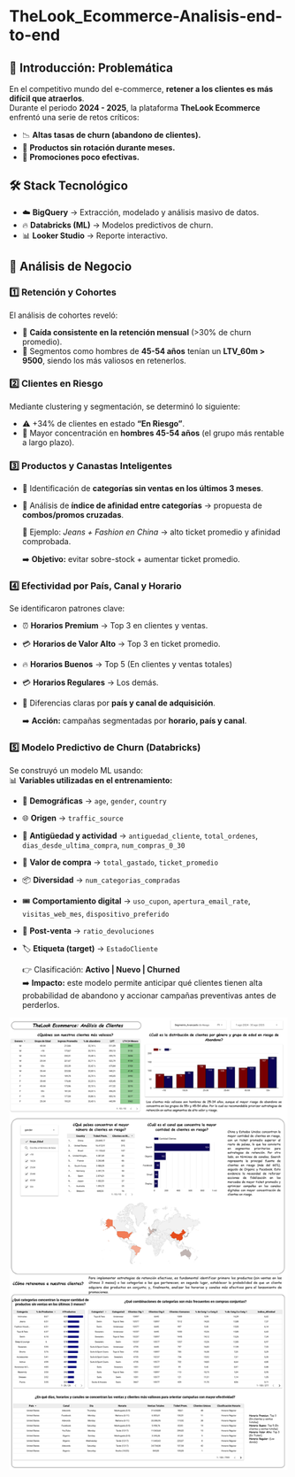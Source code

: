 # TheLook_Ecommerce-Analisis-end-to-end
## 📌 Introducción: Problemática  
En el competitivo mundo del e-commerce, **retener a los clientes es más difícil que atraerlos**.  
Durante el periodo **2024 - 2025**, la plataforma **TheLook Ecommerce** enfrentó una serie de retos críticos:  

- 📉 **Altas tasas de churn (abandono de clientes).**  
- 🛑 **Productos sin rotación durante meses.**  
- 🎯 **Promociones poco efectivas.**

## 🛠️ Stack Tecnológico  
- ☁️ **BigQuery** → Extracción, modelado y análisis masivo de datos.  
- 🔥 **Databricks (ML)** → Modelos predictivos de churn.  
- 📊 **Looker Studio** → Reporte interactivo.

## 🔎 Análisis de Negocio  
### 1️⃣ Retención y Cohortes  
El análisis de cohortes reveló:  
- 🔻 **Caída consistente en la retención mensual** (>30% de churn promedio).  
- 👤 Segmentos como hombres de **45-54 años** tenían un **LTV_60m > 9500**, siendo los más valiosos en retenerlos.
  
### 2️⃣ Clientes en Riesgo  
Mediante clustering y segmentación, se determinó lo siguiente:  
- ⚠️ +34% de clientes en estado **“En Riesgo”**.  
- 📌 Mayor concentración en **hombres 45-54 años** (el grupo más rentable a largo plazo).

### 3️⃣ Productos y Canastas Inteligentes  
- 🛒 Identificación de **categorías sin ventas en los últimos 3 meses**.  
- 🔗 Análisis de **índice de afinidad entre categorías** → propuesta de **combos/promos cruzadas**.  

  📍 Ejemplo: *Jeans + Fashion en China* → alto ticket promedio y afinidad comprobada.  

  ➡️ **Objetivo:** evitar sobre-stock + aumentar ticket promedio.  

### 4️⃣ Efectividad por País, Canal y Horario  
Se identificaron patrones clave:  
- ⏰ **Horarios Premium** → Top 3 en clientes y ventas.  
- 💳 **Horarios de Valor Alto** → Top 3 en ticket promedio.
- 🔥 **Horarios Buenos** → Top 5 (En clientes y ventas totales)
- 💳 **Horarios Regulares** → Los demás.
- 👤 Diferencias claras por **país y canal de adquisición**.  

  ➡️ **Acción:** campañas segmentadas por **horario, país y canal**.

### 5️⃣ Modelo Predictivo de Churn (Databricks)  
Se construyó un modelo ML usando:  
📊 **Variables utilizadas en el entrenamiento:**  
- 👤 **Demográficas** → `age`, `gender`, `country`  
- 🌐 **Origen** → `traffic_source`  
- 📅 **Antigüedad y actividad** → `antiguedad_cliente`, `total_ordenes`, `dias_desde_ultima_compra`, `num_compras_0_30`  
- 💸 **Valor de compra** → `total_gastado`, `ticket_promedio`  
- 📦 **Diversidad** → `num_categorias_compradas`  
- 🎟️ **Comportamiento digital** → `uso_cupon`, `apertura_email_rate`, `visitas_web_mes`, `dispositivo_preferido`  
- 🔄 **Post-venta** → `ratio_devoluciones`  
- 🏷️ **Etiqueta (target)** → `EstadoCliente`
  
  👉 Clasificación: **Activo | Nuevo | Churned**  
  ➡️ **Impacto:** este modelo permite anticipar qué clientes tienen alta probabilidad de abandono y accionar campañas preventivas antes de perderlos.  

![](https://github.com/frankcc1/TheLook_Ecommerce-Analisis-end-to-end/blob/main/Reporte_TheLookEcommerce.jpg)
